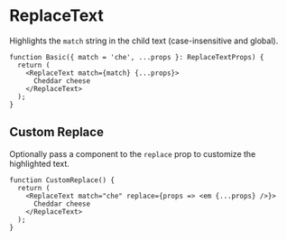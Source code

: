 # ReplaceText

Highlights the `match` string in the child text (case-insensitive and global).

```tsx
function Basic({ match = 'che', ...props }: ReplaceTextProps) {
  return (
    <ReplaceText match={match} {...props}>
      Cheddar cheese
    </ReplaceText>
  );
}
```

## Custom Replace

Optionally pass a component to the `replace` prop to customize the highlighted text.

```tsx
function CustomReplace() {
  return (
    <ReplaceText match="che" replace={props => <em {...props} />}>
      Cheddar cheese
    </ReplaceText>
  );
}
```
